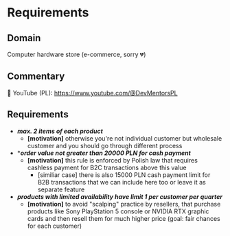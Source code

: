 ﻿# Requirements

## Domain

Computer hardware store (e-commerce, sorry 💔)

## Commentary

🎦 YouTube (PL): https://www.youtube.com/@DevMentorsPL

## Requirements

- ***max. 2 items of each product***
    - **[motivation]** otherwise you're not individual customer but wholesale customer and you should go through different process
- ****order value not greater than 20000 PLN for cash payment***
    - **[motivation]** this rule is enforced by Polish law that requires cashless payment for B2C transactions above this value 
        - [similiar case] there is also 15000 PLN cash payment limit for B2B transactions that we can include here too or leave it as separate feature
- ***products with limited availability have limit 1 per customer per quarter***
    - **[motivation]** to avoid "scalping" practice by resellers, that purchase products like Sony PlayStation 5 console or NVIDIA RTX graphic cards and then resell them for much higher price (goal: fair chances for each customer)
